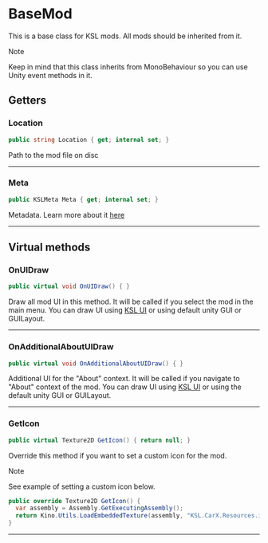 ﻿# BaseMod

This is a base class for KSL mods. All mods should be inherited from it.

> [!NOTE]  
> Keep in mind that this class inherits from MonoBehaviour so you can use Unity event methods in it.

## Getters

### Location

```c#
public string Location { get; internal set; }
```

Path to the mod file on disc

---

### Meta

```c#
public KSLMeta Meta { get; internal set; }
```

Metadata. Learn more about it [here](ksl_meta.md)

---

## Virtual methods

### OnUIDraw

```c#
public virtual void OnUIDraw() { }
```

Draw all mod UI in this method. It will be called if you select the mod in the main menu.
You can draw UI using [KSL UI](ui.md) or using default unity GUI or GUILayout.

---

### OnAdditionalAboutUIDraw

```c#
public virtual void OnAdditionalAboutUIDraw() { }
```

Additional UI for the "About" context. It will be called if you navigate to "About" context of the mod.
You can draw UI using [KSL UI](ui.md) or using the default unity GUI or GUILayout.

---

### GetIcon

```c#
public virtual Texture2D GetIcon() { return null; }
```

Override this method if you want to set a custom icon for the mod.

> [!NOTE]  
> See example of setting a custom icon below.

```c#
public override Texture2D GetIcon() {
  var assembly = Assembly.GetExecutingAssembly();
  return Kino.Utils.LoadEmbeddedTexture(assembly, "KSL.CarX.Resources.icon.png");
}
```

---
